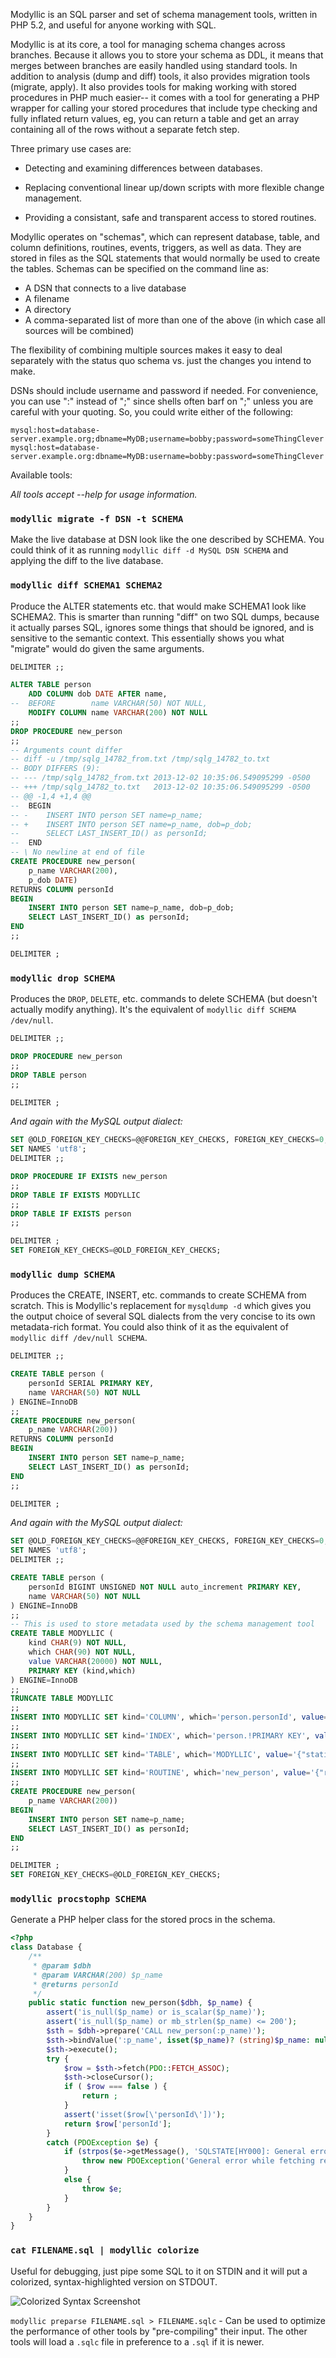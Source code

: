 Modyllic is an SQL parser and set of schema management tools, written in PHP
5.2, and useful for anyone working with SQL.

Modyllic is at its core, a tool for managing schema changes across branches.
Because it allows you to store your schema as DDL, it means that merges
between branches are easily handled using standard tools.  In addition to
analysis (dump and diff) tools, it also provides migration tools (migrate,
apply).  It also provides tools for making working with stored procedures in
PHP much easier-- it comes with a tool for generating a PHP wrapper for
calling your stored procedures that include type checking and fully inflated
return values, eg, you can return a table and get an array containing all of
the rows without a separate fetch step.

Three primary use cases are:

* Detecting and examining differences between databases.

* Replacing conventional linear up/down scripts with more flexible
  change management.

* Providing a consistant, safe and transparent access to stored routines.

Modyllic operates on "schemas", which can represent database, table, and
column definitions, routines, events, triggers, as well as data.  They are
stored in files as the SQL statements that would normally be used to create
the tables.  Schemas can be specified on the command line as:

* A DSN that connects to a live database
* A filename
* A directory
* A comma-separated list of more than one of the above (in which case
  all sources will be combined)

The flexibility of combining multiple sources makes it easy to deal
separately with the status quo schema vs. just the changes you intend
to make.

DSNs should include username and password if needed.  For convenience,
you can use ":" instead of ";" since shells often barf on ";" unless
you are careful with your quoting.  So, you could write either of the
following:

    mysql:host=database-server.example.org;dbname=MyDB;username=bobby;password=someThingClever
    mysql:host=database-server.example.org:dbname=MyDB:username=bobby:password=someThingClever

Available tools:

*All tools accept --help for usage information.*

### `modyllic migrate -f DSN -t SCHEMA`

Make the live database at DSN look like the one described by SCHEMA.  You
could think of it as running `modyllic diff -d MySQL DSN SCHEMA` and
applying the diff to the live database.

### `modyllic diff SCHEMA1 SCHEMA2`
Produce the ALTER statements etc. that would make SCHEMA1 look like SCHEMA2. 
This is smarter than running "diff" on two SQL dumps, because it actually
parses SQL, ignores some things that should be ignored, and is sensitive to
the semantic context.  This essentially shows you what "migrate" would do
given the same arguments.

````sql
DELIMITER ;;

ALTER TABLE person
    ADD COLUMN dob DATE AFTER name,
--  BEFORE        name VARCHAR(50) NOT NULL,
    MODIFY COLUMN name VARCHAR(200) NOT NULL
;;
DROP PROCEDURE new_person
;;
-- Arguments count differ
-- diff -u /tmp/sqlg_14782_from.txt /tmp/sqlg_14782_to.txt
-- BODY DIFFERS (9):
-- --- /tmp/sqlg_14782_from.txt 2013-12-02 10:35:06.549095299 -0500
-- +++ /tmp/sqlg_14782_to.txt   2013-12-02 10:35:06.549095299 -0500
-- @@ -1,4 +1,4 @@
--  BEGIN
-- -    INSERT INTO person SET name=p_name;
-- +    INSERT INTO person SET name=p_name, dob=p_dob;
--      SELECT LAST_INSERT_ID() as personId;
--  END
-- \ No newline at end of file
CREATE PROCEDURE new_person(
    p_name VARCHAR(200),
    p_dob DATE)
RETURNS COLUMN personId
BEGIN
    INSERT INTO person SET name=p_name, dob=p_dob;
    SELECT LAST_INSERT_ID() as personId;
END
;;

DELIMITER ;
````

### `modyllic drop SCHEMA`

Produces the `DROP`, `DELETE`, etc. commands to delete SCHEMA (but doesn't
actually modify anything).  It's the equivalent of `modyllic diff SCHEMA
/dev/null`.

````sql
DELIMITER ;;

DROP PROCEDURE new_person
;;
DROP TABLE person
;;

DELIMITER ;
````

*And again with the MySQL output dialect:*

````sql
SET @OLD_FOREIGN_KEY_CHECKS=@@FOREIGN_KEY_CHECKS, FOREIGN_KEY_CHECKS=0;
SET NAMES 'utf8';
DELIMITER ;;

DROP PROCEDURE IF EXISTS new_person
;;
DROP TABLE IF EXISTS MODYLLIC
;;
DROP TABLE IF EXISTS person
;;

DELIMITER ;
SET FOREIGN_KEY_CHECKS=@OLD_FOREIGN_KEY_CHECKS;
````

### `modyllic dump SCHEMA`
Produces the CREATE, INSERT, etc. commands to create SCHEMA from scratch. 
This is Modyllic's replacement for `mysqldump
-d` which gives you the output choice of several SQL dialects from the
very concise to its own metadata-rich format.  You could also think of
it as the equivalent of `modyllic diff /dev/null SCHEMA`.

````sql
DELIMITER ;;

CREATE TABLE person (
    personId SERIAL PRIMARY KEY,
    name VARCHAR(50) NOT NULL
) ENGINE=InnoDB
;;
CREATE PROCEDURE new_person(
    p_name VARCHAR(200))
RETURNS COLUMN personId
BEGIN
    INSERT INTO person SET name=p_name;
    SELECT LAST_INSERT_ID() as personId;
END
;;

DELIMITER ;
````

*And again with the MySQL output dialect:*

````sql
SET @OLD_FOREIGN_KEY_CHECKS=@@FOREIGN_KEY_CHECKS, FOREIGN_KEY_CHECKS=0;
SET NAMES 'utf8';
DELIMITER ;;

CREATE TABLE person (
    personId BIGINT UNSIGNED NOT NULL auto_increment PRIMARY KEY,
    name VARCHAR(50) NOT NULL
) ENGINE=InnoDB
;;
-- This is used to store metadata used by the schema management tool
CREATE TABLE MODYLLIC (
    kind CHAR(9) NOT NULL,
    which CHAR(90) NOT NULL,
    value VARCHAR(20000) NOT NULL,
    PRIMARY KEY (kind,which)
) ENGINE=InnoDB
;;
TRUNCATE TABLE MODYLLIC
;;
INSERT INTO MODYLLIC SET kind='COLUMN', which='person.personId', value='{"type":"SERIAL","unique":true}'
;;
INSERT INTO MODYLLIC SET kind='INDEX', which='person.!PRIMARY KEY', value='{"column_defined":true}'
;;
INSERT INTO MODYLLIC SET kind='TABLE', which='MODYLLIC', value='{"static":true}'
;;
INSERT INTO MODYLLIC SET kind='ROUTINE', which='new_person', value='{"returns":{"type":"COLUMN","column":"personId"}}'
;;
CREATE PROCEDURE new_person(
    p_name VARCHAR(200))
BEGIN
    INSERT INTO person SET name=p_name;
    SELECT LAST_INSERT_ID() as personId;
END
;;

DELIMITER ;
SET FOREIGN_KEY_CHECKS=@OLD_FOREIGN_KEY_CHECKS;
````

### `modyllic procstophp SCHEMA`

Generate a PHP helper class for the stored procs in the schema.

````php
<?php
class Database {
    /**
     * @param $dbh
     * @param VARCHAR(200) $p_name
     * @returns personId
     */
    public static function new_person($dbh, $p_name) {
        assert('is_null($p_name) or is_scalar($p_name)');
        assert('is_null($p_name) or mb_strlen($p_name) <= 200');
        $sth = $dbh->prepare('CALL new_person(:p_name)');
        $sth->bindValue(':p_name', isset($p_name)? (string)$p_name: null, PDO::PARAM_STR);
        $sth->execute();
        try {
            $row = $sth->fetch(PDO::FETCH_ASSOC);
            $sth->closeCursor();
            if ( $row === false ) {
                return ;
            }
            assert('isset($row[\'personId\'])');
            return $row['personId'];
        }
        catch (PDOException $e) {
            if (strpos($e->getMessage(), 'SQLSTATE[HY000]: General error') !== false) {
                throw new PDOException('General error while fetching return value of new_person; this usually means that you declared this routine as having a return value but it does not actually select any data before completing.');
            }
            else {
                throw $e;
            }
        }
    }
}
````

### `cat FILENAME.sql | modyllic colorize`

Useful for debugging, just pipe some SQL to it on STDIN and it will put a
colorized, syntax-highlighted version on STDOUT.

![Colorized Syntax Screenshot](modyllic-colorize.png)

`modyllic preparse FILENAME.sql > FILENAME.sqlc` - Can be used to optimize the
performance of other tools by "pre-compiling" their input.  The other tools
will load a `.sqlc` file in preference to a `.sql` if it is newer.
